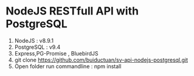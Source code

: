 # NodeJS RESTfull API with PostgreSQL
1. NodeJS : v8.9.1
2. PostgreSQL : v9.4
3. Express,PG-Promise , BluebirdJS
4. git clone https://github.com/buiductuan/sv-api-nodejs-postgresql.git 
5. Open folder run commandline : npm install
